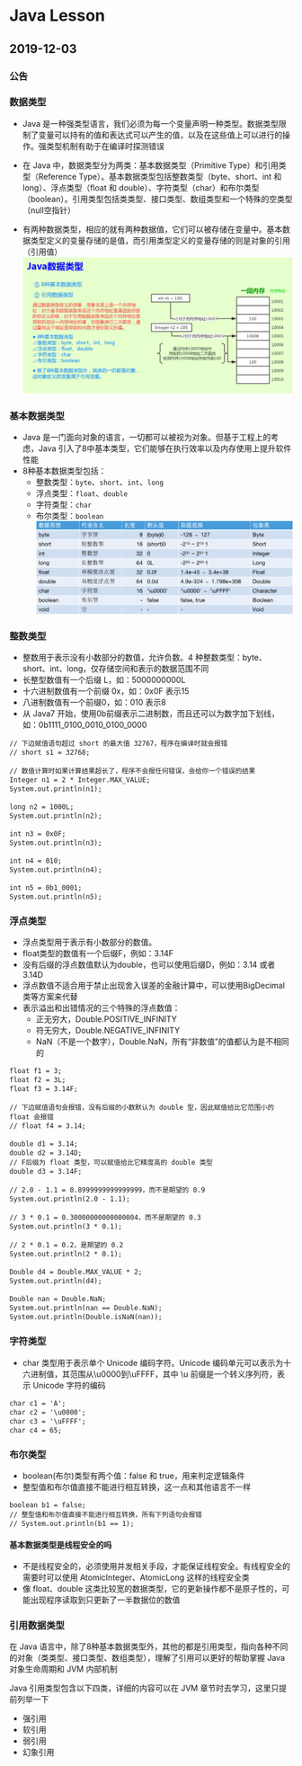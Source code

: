 # Java Lesson

## 2019-12-03

### 公告

### 数据类型

- Java 是一种强类型语言，我们必须为每一个变量声明一种类型。数据类型限制了变量可以持有的值和表达式可以产生的值，以及在这些值上可以进行的操作。强类型机制有助于在编译时探测错误

- 在 Java 中，数据类型分为两类：基本数据类型（Primitive Type）和引用类型（Reference Type）。基本数据类型包括整数类型（byte、short、int 和 long）、浮点类型（float 和 double）、字符类型（char）和布尔类型（boolean）。引用类型包括类类型、接口类型、数组类型和一个特殊的空类型（null空指针）

- 有两种数据类型，相应的就有两种数据值，它们可以被存储在变量中。基本数据类型定义的变量存储的是值，而引用类型定义的变量存储的则是对象的引用（引用值）
![Java数据类型](./images/Java数据类型.png)

### 基本数据类型

- Java 是一门面向对象的语言，一切都可以被视为对象。但基于工程上的考虑，Java 引入了8中基本类型，它们能够在执行效率以及内存使用上提升软件性能
- 8种基本数据类型包括：
    - 整数类型：`byte`、`short`、`int`、`long`
    - 浮点类型：`float`、`double`
    - 字符类型：`char`
    - 布尔类型：`boolean`
![8种基本数据类型](./images/8种基本数据类型.png)

### 整数类型

- 整数用于表示没有小数部分的数值，允许负数。4 种整数类型：byte、short、int、long，仅存储空间和表示的数据范围不同
- 长整型数值有一个后缀 L，如：5000000000L
- 十六进制数值有一个前缀 0x，如：0x0F 表示15 
- 八进制数值有一个前缀0，如：010 表示8
- 从 Java7 开始，使用0b前缀表示二进制数，而且还可以为数字加下划线，如：0b1111_0100_0010_0100_0000
```
// 下边赋值语句超过 short 的最大值 32767，程序在编译时就会报错
// short s1 = 32768;

// 数值计算时如果计算结果超长了，程序不会报任何错误，会给你一个错误的结果
Integer n1 = 2 * Integer.MAX_VALUE;
System.out.println(n1);

long n2 = 1000L;
System.out.println(n2);

int n3 = 0x0F;
System.out.println(n3);

int n4 = 010;
System.out.println(n4);

int n5 = 0b1_0001;
System.out.println(n5);
```
### 浮点类型

- 浮点类型用于表示有小数部分的数值。
- float类型的数值有一个后缀F，例如：3.14F
- 没有后缀的浮点数值默认为double，也可以使用后缀D，例如：3.14 或者 3.14D
- 浮点数值不适合用于禁止出现舍入误差的金融计算中，可以使用BigDecimal类等方案来代替
- 表示溢出和出错情况的三个特殊的浮点数值：
  - 正无穷大，Double.POSITIVE_INFINITY
  - 符无穷大，Double.NEGATIVE_INFINITY
  - NaN（不是一个数字），Double.NaN，所有“非数值”的值都认为是不相同的
```
float f1 = 3;
float f2 = 3L;
float f3 = 3.14F;

// 下边赋值语句会报错，没有后缀的小数默认为 double 型，因此赋值给比它范围小的 float 会报错
// float f4 = 3.14;

double d1 = 3.14;
double d2 = 3.14D;
// F后缀为 float 类型，可以赋值给比它精度高的 double 类型
double d3 = 3.14F;

// 2.0 - 1.1 = 0.8999999999999999，而不是期望的 0.9
System.out.println(2.0 - 1.1);

// 3 * 0.1 = 0.30000000000000004，而不是期望的 0.3
System.out.println(3 * 0.1);

// 2 * 0.1 = 0.2，是期望的 0.2
System.out.println(2 * 0.1);

Double d4 = Double.MAX_VALUE * 2;
System.out.println(d4);

Double nan = Double.NaN;
System.out.println(nan == Double.NaN);
System.out.println(Double.isNaN(nan));
```
### 字符类型

- char 类型用于表示单个 Unicode 编码字符。Unicode 编码单元可以表示为十六进制值，其范围从\u0000到\uFFFF，其中 \u 前缀是一个转义序列符，表示 Unicode 字符的编码
```
char c1 = 'A';
char c2 = '\u0000';
char c3 = '\uFFFF';
char c4 = 65;
```

### 布尔类型

- boolean(布尔)类型有两个值：false 和 true，用来判定逻辑条件
- 整型值和布尔值直接不能进行相互转换，这一点和其他语言不一样
```
boolean b1 = false;
// 整型值和布尔值直接不能进行相互转换，所有下列语句会报错
// System.out.println(b1 == 1);
```

#### 基本数据类型是线程安全的吗
- 不是线程安全的，必须使用并发相关手段，才能保证线程安全。有线程安全的需要时可以使用 AtomicInteger、AtomicLong 这样的线程安全类
- 像 float、double 这类比较宽的数据类型，它的更新操作都不是原子性的，可能出现程序读取到只更新了一半数据位的数值

### 引用数据类型
在 Java 语言中，除了8种基本数据类型外，其他的都是引用类型，指向各种不同的对象（类类型、接口类型、数组类型），理解了引用可以更好的帮助掌握 Java 对象生命周期和 JVM 内部机制

Java 引用类型包含以下四类，详细的内容可以在 JVM 章节时去学习，这里只提前列举一下
- 强引用
- 软引用
- 弱引用
- 幻象引用




